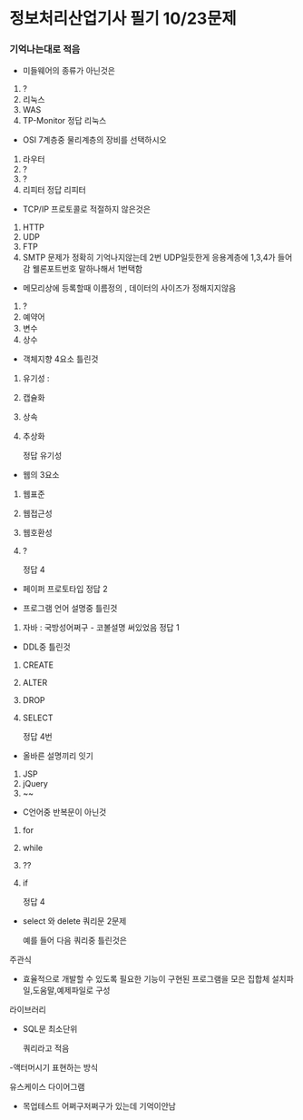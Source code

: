 # 정보처리산업기사 필기 10/23문제
### 기억나는대로 적음
- 미들웨어의 종류가 아닌것은
1. ?
2. 리눅스 
3. WAS 
4. TP-Monitor
   정답 리눅스

- OSI 7계층중 물리계층의 장비를 선택하시오
1. 라우터
2. ?
3. ?
4. 리피터
    정답 리피터

- TCP/IP 프로토콜로 적절하지 않은것은
1. HTTP
2. UDP
3. FTP
4. SMTP
    문제가 정확히 기억나지않는데 2번 UDP일듯한게 응용계층에 1,3,4가 들어감
    웰론포트번호 말하나해서 1번택함

- 메모리상에 등록할때 이름정의 , 데이터의 사이즈가 정해지지않음
 1. ?
 2. 예약어
 3. 변수
 4. 상수

- 객체지향 4요소 틀린것
1. 유기성 : 
2. 캡슐화
3. 상속
4. 추상화

   정답 유기성

- 웹의 3요소
1. 웹표준 
2. 웹접근성 
3. 웹호환성
4. ?

    정답 4

- 페이퍼 프로토타입
정답 2

- 프로그램 언어 설명중 틀린것
1. 자바 : 국방성어쩌구 - 코볼설명 써있었음
정답 1

- DDL중 틀린것
1. CREATE
2. ALTER
3. DROP
4. SELECT

   정답 4번

- 올바른 설명끼리 잇기
1. JSP
2. jQuery
3. ~~

- C언어중 반복문이 아닌것
1. for
2. while
3. ??
4. if

    정답 4
- select 와 delete 쿼리문 2문제

    예를 들어  다음 쿼리중 틀린것은 


주관식
- 효율적으로 개발할 수 있도록 필요한 기능이 구현된 프로그램을 모은 집합체
설치파일,도움말,예제파일로 구성

라이브러리

- SQL문 최소단위

  쿼리라고 적음

-액터머시기 표현하는 방식

유스케이스 다이어그램

- 목업테스트 어쩌구저쩌구가 있는데 기억이안남

